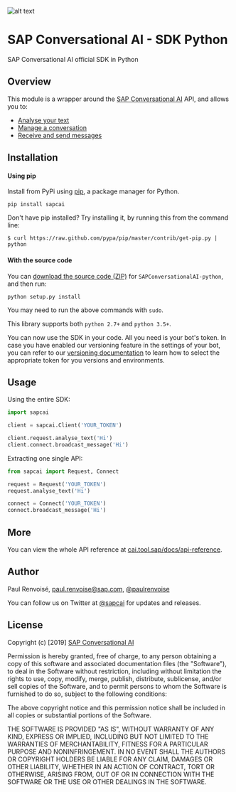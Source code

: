 [logo]: https://cdn.cai.tool.sap/brand/sapcai/sap-cai-black.svg "SAP Conversational AI"

![alt text][logo]

# SAP Conversational AI - SDK Python

SAP Conversational AI official SDK in Python

## Overview

This module is a wrapper around the [SAP Conversational AI](https://cai.tool.sap) API, and allows you to:
* [Analyse your text](https://github.com/SAPConversationalAI/SDK-python/wiki/01-Analyse-Text)
* [Manage a conversation](https://github.com/SAPConversationalAI/SDK-python/wiki/02-Manage-conversation)
* [Receive and send messages](https://github.com/SAPConversationalAI/SDK-python/wiki/03-Receive-and-send-messages)

## Installation

  #### Using pip

Install from PyPi using [pip](http://www.pip-installer.org/en/latest/), a
package manager for Python.

    pip install sapcai

Don't have pip installed? Try installing it, by running this from the command
line:

    $ curl https://raw.github.com/pypa/pip/master/contrib/get-pip.py | python

  #### With the source code

You can [download the source code
(ZIP)](https://github.com/SAPConversationalAI/SDK-python/zipball/master "SAP Conversational AI-python
source code") for `SAPConversationalAI-python`, and then run:

    python setup.py install

You may need to run the above commands with `sudo`.

This library supports both `python 2.7+` and `python 3.5+`.

You can now use the SDK in your code. All you need is your bot's token. In case you have enabled our versioning feature in the settings of your bot, you can refer to our [versioning documentation](https://cai.tools.sap/docs/concepts/versioning) to learn how to select the appropriate token for you versions and environments.

## Usage

Using the entire SDK:
```python
import sapcai

client = sapcai.Client('YOUR_TOKEN')

client.request.analyse_text('Hi')
client.connect.broadcast_message('Hi')
```

Extracting one single API:
```python
from sapcai import Request, Connect

request = Request('YOUR_TOKEN')
request.analyse_text('Hi')

connect = Connect('YOUR_TOKEN')
connect.broadcast_message('Hi')
```

## More

You can view the whole API reference at [cai.tool.sap/docs/api-reference](https://cai.tool.sap/docs/api-reference).


## Author

Paul Renvoisé, paul.renvoise@sap.com, [@paulrenvoise](https://twitter.com/paulrenvoise)

You can follow us on Twitter at [@sapcai](https://twitter.com/sapcai) for updates and releases.


## License

Copyright (c) [2019] [SAP Conversational AI](https://cai.tool.sap)

Permission is hereby granted, free of charge, to any person obtaining a copy
of this software and associated documentation files (the "Software"), to deal
in the Software without restriction, including without limitation the rights
to use, copy, modify, merge, publish, distribute, sublicense, and/or sell
copies of the Software, and to permit persons to whom the Software is
furnished to do so, subject to the following conditions:

The above copyright notice and this permission notice shall be included in all
copies or substantial portions of the Software.

THE SOFTWARE IS PROVIDED "AS IS", WITHOUT WARRANTY OF ANY KIND, EXPRESS OR
IMPLIED, INCLUDING BUT NOT LIMITED TO THE WARRANTIES OF MERCHANTABILITY,
FITNESS FOR A PARTICULAR PURPOSE AND NONINFRINGEMENT. IN NO EVENT SHALL THE
AUTHORS OR COPYRIGHT HOLDERS BE LIABLE FOR ANY CLAIM, DAMAGES OR OTHER
LIABILITY, WHETHER IN AN ACTION OF CONTRACT, TORT OR OTHERWISE, ARISING FROM,
OUT OF OR IN CONNECTION WITH THE SOFTWARE OR THE USE OR OTHER DEALINGS IN THE
SOFTWARE.
